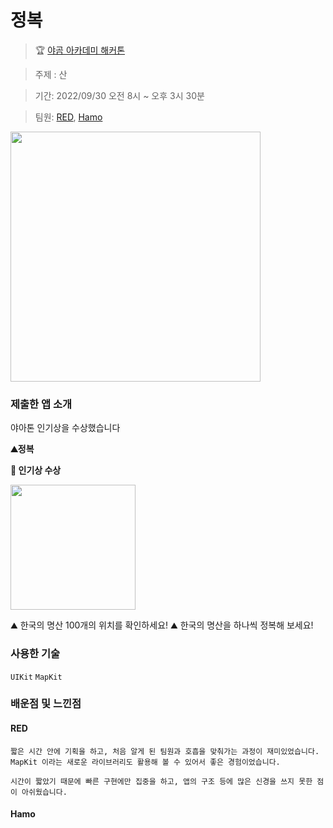 # 정복

> 🏆 [야곰 아카데미 해커톤](https://www.yagom-academy.kr/blog/40)

> 주제 : 산

> 기간: 2022/09/30 오전 8시 ~ 오후 3시 30분

> 팀원: [RED](https://github.com/cherrishRed), [Hamo](https://github.com/lxodud)

<img src="https://i.imgur.com/2tm6a8n.png" width="400">

### 제출한 앱 소개 

야아톤 인기상을 수상했습니다

**⛰정복**

**🥈 인기상 수상**

<img src="https://i.imgur.com/iBvhYOM.png" width="200">

⛰ 한국의 명산 100개의 위치를 확인하세요!
⛰ 한국의 명산을 하나씩 정복해 보세요!


### 사용한 기술

`UIKit` `MapKit`

### 배운점 및 느낀점 

#### RED
```
짧은 시간 안에 기획을 하고, 처음 알게 된 팀원과 호흡을 맞춰가는 과정이 재미있었습니다.
MapKit 이라는 새로운 라이브러리도 활용해 볼 수 있어서 좋은 경험이었습니다. 

시간이 짧았기 때문에 빠른 구현에만 집중을 하고, 앱의 구조 등에 많은 신경을 쓰지 못한 점이 아쉬웠습니다.

```

#### Hamo
```
```
